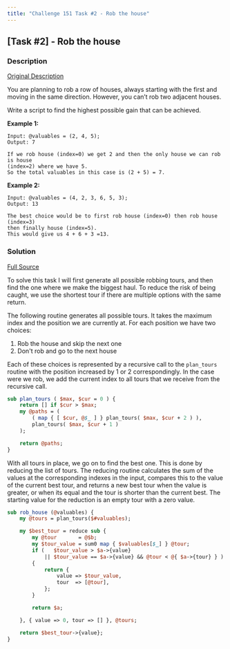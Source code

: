 ```yaml
---
title: "Challenge 151 Task #2 - Rob the house"
---
```


## [Task #2] - Rob the house

### Description

[Original Description](https://theweeklychallenge.org/blog/perl-weekly-challenge-151/#TASK2)

You are planning to rob a row of houses, always starting with the first and moving in the same direction. However, you can’t rob two adjacent houses.

Write a script to find the highest possible gain that can be achieved.

**Example 1:**

```
Input: @valuables = (2, 4, 5);
Output: 7

If we rob house (index=0) we get 2 and then the only house we can rob is house
(index=2) where we have 5.
So the total valuables in this case is (2 + 5) = 7.
```


**Example 2:**

```
Input: @valuables = (4, 2, 3, 6, 5, 3);
Output: 13

The best choice would be to first rob house (index=0) then rob house (index=3)
then finally house (index=5).
This would give us 4 + 6 + 3 =13.
```


### Solution

[Full Source](https://github.com/manwar/perlweeklychallenge-club/blob/master/challenge-151/alexander-pankoff/perl/ch-2.pl)

To solve this task I will first generate all possible robbing tours, and then
find the one where we make the biggest haul. To reduce the risk of being caught,
we use the shortest tour if there are multiple options with the same return.

The following routine generates all possible tours. It takes the maximum index
and the position we are currently at. For each position we have two choices:

1. Rob the house and skip the next one
2. Don't rob and go to the next house

Each of these choices is represented by a recursive call to the `plan_tours`
routine with the position increased by 1 or 2 correspondingly. In the case were
we rob, we add the current index to all tours that we receive from the recursive
call.


```perl
sub plan_tours ( $max, $cur = 0 ) {
    return [] if $cur > $max;
    my @paths = (
        ( map { [ $cur, @$_ ] } plan_tours( $max, $cur + 2 ) ),
        plan_tours( $max, $cur + 1 )
    );

    return @paths;
}
```

With all tours in place, we go on to find the best one. This is done by reducing
the list of tours. The reducing routine calculates the sum of the values at the
corresponding indexes in the input, compares this to the value of the current
best tour, and returns a new best tour when the value is greater, or when its
equal and the tour is shorter than the current best. The starting value for the
reduction is an empty tour with a zero value.


```perl
sub rob_house (@valuables) {
    my @tours = plan_tours($#valuables);

    my $best_tour = reduce sub {
        my @tour       = @$b;
        my $tour_value = sum0 map { $valuables[$_] } @tour;
        if (   $tour_value > $a->{value}
            || $tour_value == $a->{value} && @tour < @{ $a->{tour} } )
        {
            return {
                value => $tour_value,
                tour  => [@tour],
            };
        }

        return $a;

    }, { value => 0, tour => [] }, @tours;

    return $best_tour->{value};
}
```